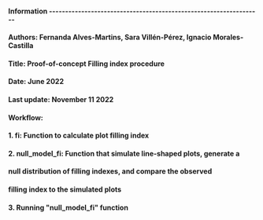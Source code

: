 ####  Information ------------------------------------------------------------------
####  Authors: Fernanda Alves-Martins, Sara Villén-Pérez, Ignacio Morales-Castilla
####  Title: Proof-of-concept Filling index procedure
####  Date: June 2022
####  Last update: November 11 2022
####     
####  Workflow: 
####    1. fi: Function to calculate plot filling index
####    2. null_model_fi: Function that simulate line-shaped plots, generate a 
####      null distribution of filling indexes, and compare the observed 
####       filling index to the simulated plots  
####    3. Running "null_model_fi" function
